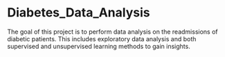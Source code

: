 # Diabetes_Data_Analysis
The goal of this project is to perform data analysis on the readmissions of diabetic patients. This includes exploratory data analysis and both supervised and unsupervised learning methods to gain insights. 
